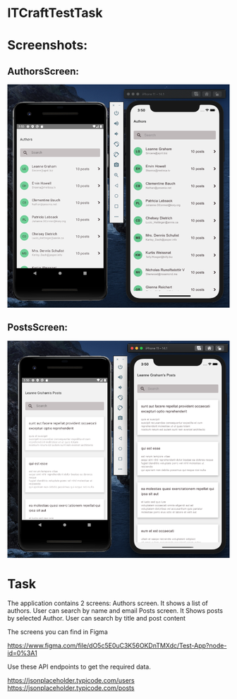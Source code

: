 # ITCraftTestTask

# Screenshots:

## AuthorsScreen:

![AuthorsScreen](https://github.com/tao101/ITCraftTestTask/blob/main/screenshots/Screen%20Shot%202020-10-25%20at%2015.50.21.png?raw=true)

## PostsScreen:

![AuthorsScreen](https://github.com/tao101/ITCraftTestTask/blob/main/screenshots/Screen%20Shot%202020-10-25%20at%2015.50.36.png?raw=true)

# Task

The application contains 2 screens:
Authors screen. It shows a list of authors. User can search by name and email
Posts screen. It Shows posts by selected Author. User can search by title and post content

The screens you can find in Figma

https://www.figma.com/file/dO5c5E0uC3K56OKDnTMXdc/Test-App?node-id=0%3A1

Use these API endpoints to get the required data.

https://jsonplaceholder.typicode.com/users
https://jsonplaceholder.typicode.com/posts
